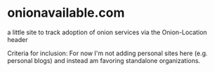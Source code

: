 # onionavailable.com
a little site to track adoption of onion services via the Onion-Location header

Criteria for inclusion: For now I'm not adding personal sites here (e.g. personal blogs) and instead am favoring standalone organizations.